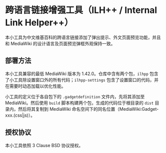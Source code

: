 # 跨语言链接增强工具（ILH++ / Internal Link Helper++）

本小工具为中文维基百科的跨语言链接添加了弹出提示、外文页面预览功能，并且和 MediaWiki 的设计语言及页面预览弹框外观保持一致。

## 部署方法
本小工具兼容的最低 MediaWiki 版本为 1.42.0。仓库中含有两个包，`ilhpp` 包含了小工具除设置窗口外的所有代码；`ilhpp-settings` 包含了设置窗口的代码，并在需要时动态加载以优化性能。

小工具的定义位于各自包下的 `.gadgetdefinition` 文件内，先将其添加至 MediaWiki。然后使用 `build` 脚本构建两个包，生成的代码位于根目录的 `dist` 目录内，然后将其复制到 MediaWiki 命名空间下的同名位置（MediaWiki:Gadget-xxx.(css|js)）。

## 授权协议
本小工具依照 3 Clause BSD 协议授权。
